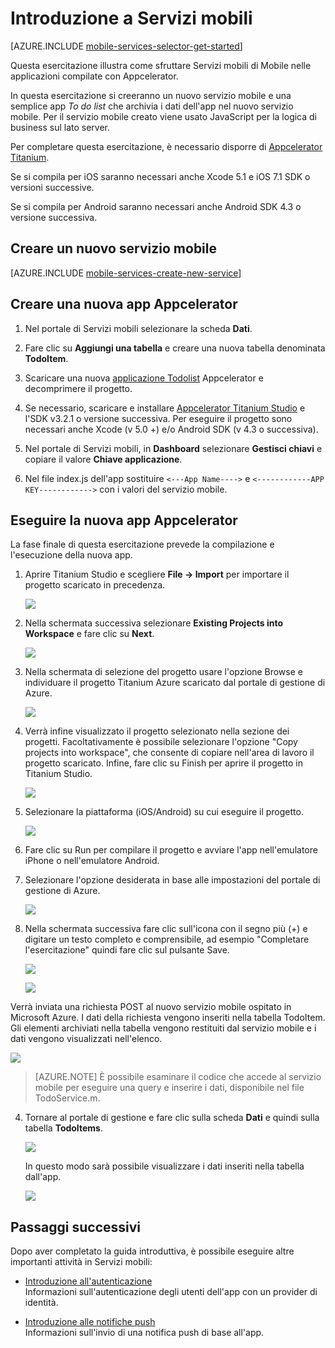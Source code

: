 ﻿<properties 
	pageTitle="Introduzione a servizi mobili di Azure per Appcelerator Titanium" 
	description="Seguire questa esercitazione per iniziare a usare Servizi mobili di Azure per lo sviluppo per Appcelerator." 
	services="mobile-services" 
	documentationCenter="" 
	authors="mattchenderson" 
	manager="dwrede" 
	editor=""/>

<tags 
	ms.service="mobile-services" 
	ms.workload="mobile" 
	ms.tgt_pltfrm="" 
	ms.devlang="multiple" 
	ms.topic="hero-article" 
	ms.date="11/24/2014" 
	ms.author="mahender"/>

# <a name="getting-started"> </a>Introduzione a Servizi mobili

[AZURE.INCLUDE [mobile-services-selector-get-started](../includes/mobile-services-selector-get-started.md)]

Questa esercitazione illustra come sfruttare Servizi mobili di Mobile nelle applicazioni compilate con Appcelerator.

In questa esercitazione si creeranno un nuovo servizio mobile e una semplice app _To do list_ che archivia i dati dell'app nel nuovo servizio mobile. Per il servizio mobile creato viene usato JavaScript per la logica di business sul lato server.

Per completare questa esercitazione, è necessario disporre di [Appcelerator Titanium].

Se si compila per iOS saranno necessari anche Xcode 5.1 e iOS 7.1 SDK o versioni successive. 

Se si compila per Android saranno necessari anche Android SDK 4.3 o versione successiva.

## <a name="create-new-service"> </a>Creare un nuovo servizio mobile

[AZURE.INCLUDE [mobile-services-create-new-service](../includes/mobile-services-create-new-service.md)]

## Creare una nuova app Appcelerator

1. Nel portale di Servizi mobili selezionare la scheda **Dati**.

2. Fare clic su **Aggiungi una tabella** e creare una nuova tabella denominata **TodoItem**.

3. Scaricare una nuova [applicazione Todolist] Appcelerator e decomprimere il progetto.

4. Se necessario, scaricare e installare [Appcelerator Titanium Studio][Appcelerator Titanium] e l'SDK v3.2.1 o versione successiva. Per eseguire il progetto sono necessari anche Xcode (v 5.0 +) e/o Android SDK (v 4.3 o successiva).

5. Nel portale di Servizi mobili, in **Dashboard** selezionare **Gestisci chiavi** e copiare il valore **Chiave applicazione**.

5. Nel file index.js dell'app sostituire `<---App Name---->` e `<------------APP KEY------------>` con i valori del servizio mobile.

## Eseguire la nuova app Appcelerator ##

La fase finale di questa esercitazione prevede la compilazione e l'esecuzione della nuova app.

1. Aprire Titanium Studio e scegliere **File -> Import** per importare il progetto scaricato in precedenza.

    ![][0]

2.	Nella schermata successiva selezionare **Existing Projects into Workspace** e fare clic su **Next**.

    ![][1]

3.	Nella schermata di selezione del progetto usare l'opzione Browse e individuare il progetto Titanium Azure scaricato dal portale di gestione di Azure.

    ![][2]

4.	Verrà infine visualizzato il progetto selezionato nella sezione dei progetti. Facoltativamente è possibile selezionare l'opzione &quot;Copy projects into workspace&quot;, che consente di copiare nell'area di lavoro il progetto scaricato. Infine, fare clic su Finish per aprire il progetto in Titanium Studio.

    ![][3]

5.	Selezionare la piattaforma (iOS/Android) su cui eseguire il progetto.

    ![][4]

6.	Fare clic su Run per compilare il progetto e avviare l'app nell'emulatore iPhone o nell'emulatore Android.

7.	Selezionare l'opzione desiderata in base alle impostazioni del portale di gestione di Azure.

    ![][5]

8.	Nella schermata successiva fare clic sull'icona con il segno più (+) e digitare un testo completo e comprensibile, ad esempio &quot;Completare l'esercitazione&quot; quindi fare clic sul pulsante Save.<br />

    ![][6]

    ![][7]

Verrà inviata una richiesta POST al nuovo servizio mobile ospitato in Microsoft Azure. I dati della richiesta vengono inseriti nella tabella TodoItem. Gli elementi archiviati nella tabella vengono restituiti dal servizio mobile e i dati vengono visualizzati nell'elenco.

![][8]


>[AZURE.NOTE] È possibile esaminare il codice che accede al servizio mobile per eseguire una query e inserire i dati, disponibile nel file TodoService.m.

4. Tornare al portale di gestione e fare clic sulla scheda **Dati** e quindi sulla tabella **TodoItems**.

   	![][9]

   	In questo modo sarà possibile visualizzare i dati inseriti nella tabella dall'app.

   	![][10]


## <a name="next-steps"> </a>Passaggi successivi
Dopo aver completato la guida introduttiva, è possibile eseguire altre importanti attività in Servizi mobili: 

* [Introduzione all'autenticazione]
  <br/>Informazioni sull'autenticazione degli utenti dell'app con un provider di identità.

* [Introduzione alle notifiche push]
  <br/>Informazioni sull'invio di una notifica push di base all'app.



<!-- Images. -->
[0]: ./media/partner-appcelerator-mobile-services-javascript-backend-appcelerator-get-started/image007.png
[1]: ./media/partner-appcelerator-mobile-services-javascript-backend-appcelerator-get-started/image008.png
[2]: ./media/partner-appcelerator-mobile-services-javascript-backend-appcelerator-get-started/image009.png
[3]: ./media/partner-appcelerator-mobile-services-javascript-backend-appcelerator-get-started/image010.png
[4]: ./media/partner-appcelerator-mobile-services-javascript-backend-appcelerator-get-started/image011.png
[5]: ./media/partner-appcelerator-mobile-services-javascript-backend-appcelerator-get-started/image012.png
[6]: ./media/partner-appcelerator-mobile-services-javascript-backend-appcelerator-get-started/image013.png
[7]: ./media/partner-appcelerator-mobile-services-javascript-backend-appcelerator-get-started/image014.png
[8]: ./media/partner-appcelerator-mobile-services-javascript-backend-appcelerator-get-started/image015.png
[9]: ./media/partner-appcelerator-mobile-services-javascript-backend-appcelerator-get-started/mobile-data-tab.png
[10]: ./media/partner-appcelerator-mobile-services-javascript-backend-appcelerator-get-started/mobile-data-browse.png

<!-- URLs. -->
[Applicazione Todolist]: http://go.microsoft.com/fwlink/p/?LinkId=506859
[Appcelerator Titanium]: http://go.microsoft.com/fwlink/p/?LinkID=509987
[Introduzione all'autenticazione]: partner-appcelerator-mobile-services-javascript-backend-appcelerator-get-started-users.md
[Introduzione alle notifiche push]: partner-appcelerator-mobile-services-javascript-backend-appcelerator-get-started-push.md

<!--HONumber=52-->